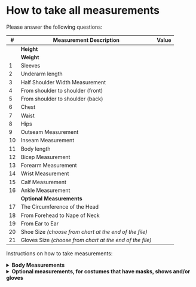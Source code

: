 # How to take all measurements

Please answer the following questions:

| #  | Measurement Description                                       | Value         |
|----|---------------------------------------------------------------|---------------|
|    | **Height**                                                    |               |
|    | **Weight**                                                    |               |
| 1  | Sleeves                                                       |               |
| 2  | Underarm length                                               |               |
| 3  | Half Shoulder Width Measurement                               |               |
| 4  | From shoulder to shoulder (front)                             |               |
| 5  | From shoulder to shoulder (back)                              |               |
| 6  | Chest                                                         |               |
| 7  | Waist                                                         |               |
| 8  | Hips                                                          |               |
| 9  | Outseam Measurement                                           |               |
| 10 | Inseam Measurement                                            |               |
| 11 | Body length                                                   |               |
| 12 | Bicep Measurement                                             |               |
| 13 | Forearm Measurement                                           |               |
| 14 | Wrist Measurement                                             |               |
| 15 | Calf Measurement                                              |               |
| 16 | Ankle Measurement                                             |               |
|    | **Optional Measurements**                                     |               |
| 17 | The Circumference of the Head                                 |               |
| 18 | From Forehead to Nape of Neck                                 |               |
| 19 | From Ear to Ear                                               |               |
| 20 | Shoe Size *(choose from chart at the end of the file)*        |               |
| 21 | Gloves Size *(choose from chart at the end of the file)*      |               |


Instructions on how to take measurements:

<details>
<summary><strong>Body Measurements</strong></summary>

![Vot takiya pirogi](images/How-to-take-measuremnts-all_page-0002.jpg)

![Vot takiya pirogi](images/How-to-take-measuremnts-all_page-0003.jpg)

![Vot takiya pirogi](images/How-to-take-measuremnts-all_page-0004.jpg)

![Vot takiya pirogi](images/How-to-take-measuremnts-all_page-0005.jpg)

</details>

<details>
<summary><strong>Optional measurements, for costumes that have masks, shows and/or gloves</strong></summary>

![Vot takiya pirogi](images/How-to-take-measuremnts-all_page-0006.jpg)

![Vot takiya pirogi](images/How-to-take-measuremnts-all_page-0007.jpg)

![Vot takiya pirogi](images/How-to-take-measuremnts-all_page-0008.jpg)

</details>
